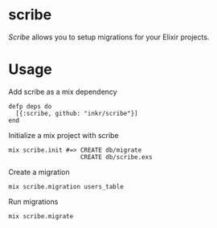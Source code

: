 # scribe

*Scribe* allows you to setup migrations for your Elixir projects.

# Usage

Add scribe as a mix dependency

    defp deps do
      [{:scribe, github: "inkr/scribe"}]
    end

Initialize a mix project with scribe

    mix scribe.init #=> CREATE db/migrate
                        CREATE db/scribe.exs

Create a migration

    mix scribe.migration users_table

Run migrations

    mix scribe.migrate
